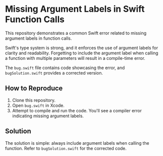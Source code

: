 # Missing Argument Labels in Swift Function Calls

This repository demonstrates a common Swift error related to missing argument labels in function calls.

Swift's type system is strong, and it enforces the use of argument labels for clarity and readability. Forgetting to include the argument label when calling a function with multiple parameters will result in a compile-time error.

The `bug.swift` file contains code showcasing the error, and `bugSolution.swift` provides a corrected version.

## How to Reproduce

1. Clone this repository.
2. Open `bug.swift` in Xcode.
3. Attempt to compile and run the code. You'll see a compiler error indicating missing argument labels.

## Solution

The solution is simple: always include argument labels when calling the function.  Refer to `bugSolution.swift` for the corrected code.